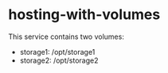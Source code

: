 # hosting-with-volumes

This service contains two volumes:
- storage1: /opt/storage1
- storage2: /opt/storage2
